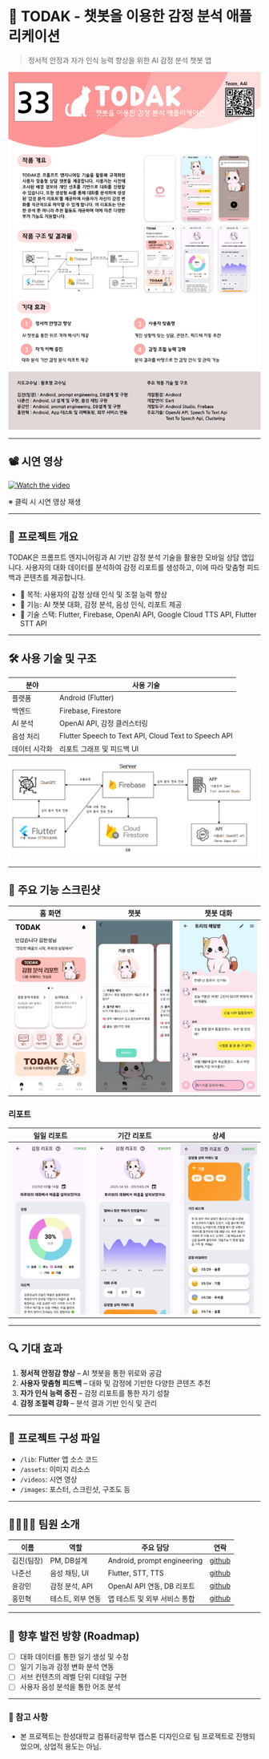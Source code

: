
# 🐾 TODAK - 챗봇을 이용한 감정 분석 애플리케이션

> 정서적 안정과 자가 인식 능력 향상을 위한 AI 감정 분석 챗봇 앱

![TODAK_Panel](./images/todak_panel.png)

---

## 📽️ 시연 영상

[![Watch the video](https://img.youtube.com/vi/AfmODWfiDA0/0.jpg)](https://youtu.be/AfmODWfiDA0)

※ 클릭 시 시연 영상 재생

---

## 📘 프로젝트 개요

TODAK은 프롬프트 엔지니어링과 AI 기반 감정 분석 기술을 활용한 모바일 상담 앱입니다. 사용자의 대화 데이터를 분석하여 감정 리포트를 생성하고, 이에 따라 맞춤형 피드백과 콘텐츠를 제공합니다.

- 🎯 목적: 사용자의 감정 상태 인식 및 조절 능력 향상
- 🤖 기능: AI 챗봇 대화, 감정 분석, 음성 인식, 리포트 제공
- 🧠 기술 스택: Flutter, Firebase, OpenAI API, Google Cloud TTS API, Flutter STT API

---

## 🛠️ 사용 기술 및 구조

| 분야 | 사용 기술 |
|------|-----------|
| 플랫폼 | Android (Flutter) | 
| 백엔드 | Firebase, Firestore |
| AI 분석 | OpenAI API, 감정 클러스터링 |
| 음성 처리 | Flutter Speech to Text API, Cloud Text to Speech API |
| 데이터 시각화 | 리포트 그래프 및 피드백 UI |

![구조도](./images/todak_structure.png)

---

## 📲 주요 기능 스크린샷

| 홈 화면 | 챗봇 | 챗봇 대화 |
|:--:|:--:|:--:|
| ![홈](./images/home.png) | ![챗봇](./images/chatbot.png) | ![대화](./images/chat.png) |

### 리포트
| 일일 리포트 | 기간 리포트 | 상세 |
|:--:|:--:|:--:|
| ![일일](./images/report.png) | ![기간](./images/report2.png) | ![상세](./images/report3.png) |

---

## 🔍 기대 효과

1. **정서적 안정감 향상** – AI 챗봇을 통한 위로와 공감
2. **사용자 맞춤형 피드백** – 대화 및 감정에 기반한 다양한 콘텐츠 추천
3. **자가 인식 능력 증진** – 감정 리포트를 통한 자기 성찰
4. **감정 조절력 강화** – 분석 결과 기반 인식 및 관리

---

## 📂 프로젝트 구성 파일

- `/lib`: Flutter 앱 소스 코드
- `/assets`: 이미지 리소스
- `/videos`: 시연 영상
- `/images`: 포스터, 스크린샷, 구조도 등

---

## 👨‍👩‍👧‍👦 팀원 소개

| 이름 | 역할 | 주요 담당 | 연락 |
|------|------|-----------|-----------| 
| 김진(팀장) | PM, DB설계 | Android, prompt engineering | [github](https://github.com/KIMjjjjjjjj) |
| 나준선 | 음성 채팅, UI | Flutter, STT, TTS | [github](https://github.com/junsunna) |
| 윤강민 | 감정 분석, API | OpenAI API 연동, DB 리포트 | [github](https://github.com/GMYUN) |
| 홍민혁 | 테스트, 외부 연동 | 앱 테스트 및 외부 서비스 통합 | [github](https://github.com/Leis0913) |

---

## 🤝 향후 발전 방향 (Roadmap)

- [ ] 대화 데이터를 통한 일기 생성 및 수정
- [ ] 일기 기능과 감정 변화 분석 연동
- [ ] 서브 컨텐츠의 레벨 단위 디테일 구현
- [ ] 사용자 음성 분석을 통한 어조 분석

---

### 📌 참고 사항
- 본 프로젝트는 한성대학교 컴퓨터공학부 캡스톤 디자인으로 팀 프로젝트로 진행되었으며, 상업적 용도는 아님.
